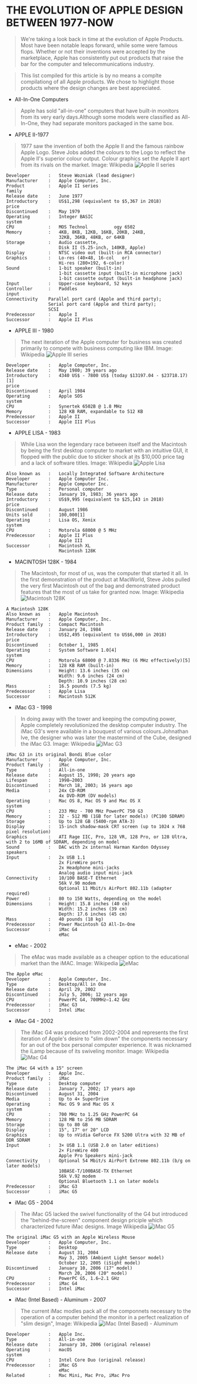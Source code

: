 THE EVOLUTION OF APPLE DESIGN BETWEEN 1977-NOW
==============================================

> We're taking a look back in time at the evolution of Apple Products. Most have been notable leaps forward, while some were famous flops. Whether or not their inventions were accepted by the marketplace, Apple has consistently put out products that raise the bar for the computer and telecommunications industry.

> This list compiled for this article is by no means a complte compilationg of all Apple products. We chose to highlight those products where the design changes are best appreciated.

* All-In-One Computers 
> Apple has sold "all-in-one" computers that have built-in monitors from its very early days.Although some models were classified as All-In-One, they had separate monitors packaged in the same box.

* APPLE II-1977
> 1977 saw the invention of both the Apple II and the famous rainbow Apple Logo. Steve Jobs added the colours to the Logo to reflect the Apple II's superior colour output. Colour graphics set the Apple II aprt from its rivals on the market. Image: Wikipedia
![Apple II series](/imgs/PersonComputer/AppleDesign/Apple_II.jpg?raw=true)
```
Developer       :   Steve Wozniak (lead designer)
Manufacturer    :   Apple Computer, Inc.        
Product         :   Apple II series
family         
Release date    :   June 1977
Introductory    :   US$1,298 (equivalent to $5,367 in 2018)
price           
Discontinued    :   May 1979
Operating       :   Integer BASIC
system             
CPU             :   MOS Technol          ogy 6502
Memory          :   4KB, 8KB, 12KB, 16KB, 20KB, 24KB, 
                    32KB, 36KB, 48KB, or 64KB
Storage         :   Audio cassette,
                    Disk II (5.25-inch, 140KB, Apple)
Display         :   NTSC video out (built-in RCA connector)
Graphics        :   Lo-res (40×48, 16-col   or)
                    Hi-res (280×192, 6-color)
Sound           :   1-bit speaker (built-in)
                    1-bit cassette input (built-in microphone jack)
                    1-bit cassette output (built-in headphone jack)
Input           :   Upper-case keyboard, 52 keys
Controller      :   Paddles
input           
Connectivity    Parallel port card (Apple and third party); 
                Serial port card (Apple and third party); 
                SCSI
Predecessor     :   Apple I
Successor       :   Apple II Plus      
```

* APPLE III - 1980
> The next iteration of the Apple computer for business was created primarily to compete with business computing like IBM. Image: Wikipedia
![Apple III series](/imgs/PersonComputer/AppleDesign/Apple_III.jpg?raw=true)
```
Developer       :   Apple Computer, Inc.
Release date    :   May 1980; 39 years ago
Introductory    :   4340 US$ - 7800 US$ (today $13197.04 - $23718.17)[1]
price           
Discontinued    :   April 1984
Operating       :   Apple SOS
system          
CPU             :   Synertek 6502B @ 1.8 MHz
Memory          :   128 KB RAM, expandable to 512 KB
Predecessor     :   Apple II
Successor       :   Apple III Plus
```

* APPLE LISA - 1983
> While Lisa won the legendary race between itself and the Macintosh by being the first desktop computer to market with an intuitive GUI, it flopped with the public due to sticker shock at its $10,000 price tag and a lack of software titles. Image: Wikipedia
![Apple Lisa](/imgs/PersonComputer/AppleDesign/Apple_Lisa.jpg?raw=true)
```
Also known as   :   Locally Integrated Software Architecture
Developer       :   Apple Computer Inc.
Manufacturer    :   Apple Computer Inc.
Type            :   Personal computer
Release date    :   January 19, 1983; 36 years ago
Introductory    :   US$9,995 (equivalent to $25,143 in 2018)
price
Discontinued    :   August 1986
Units sold      :   100,000[1]
Operating       :   Lisa OS, Xenix
system
CPU             :   Motorola 68000 @ 5 MHz
Predecessor     :   Apple II Plus
                    Apple III
Successor       :   Macintosh XL
                    Macintosh 128K 
```

* MACINTOSH 128K - 1984
> The Macintosh, for most of us, was the computer that started it all. In the first demonstration of the product at MacWorld, Steve Jobs pulled the very first Macintosh out of the bag and demonstrated product features that the most of us take for granted now. Image: Wikipedia
![Macintosh 128K](/imgs/PersonComputer/AppleDesign/Macintosh_128K.png?raw=true)
```
A Macintosh 128K
Also known as   :   Apple Macintosh
Manufacturer    :   Apple Computer, Inc.
Product family  :   Compact Macintosh
Release date    :   January 24, 1984
Introductory    :   US$2,495 (equivalent to US$6,000 in 2018)
price
Discontinued    :   October 1, 1985
Operating       :   System Software 1.0[4]
system
CPU             :   Motorola 68000 @ 7.8336 MHz (6 MHz effectively)[5]
Memory          :   128 KB RAM (built-in)
Dimensions      :   Height: 13.6 inches (35 cm)
                    Width: 9.6 inches (24 cm)
                    Depth: 10.9 inches (28 cm)
Mass            :   16.5 pounds (7.5 kg)
Predecessor     :   Apple Lisa
Successor       :   Macintosh 512K
```

* iMac G3 - 1998
> In doing away with the tower and keeping the computing power, Apple completely revolutionized the desktop computer industry. The iMac G3's were available in a bouquest of various colours.Johnathan lve, the designer who was later the mastermind of the Cube, designed the iMac G3. Image: Wikipedia
![iMac G3](/imgs/PersonComputer/AppleDesign/iMac_G3.jpg?raw=true)
```
iMac G3 in its original Bondi Blue color
Manufacturer    :   Apple Computer, Inc.
Product family  :   iMac
Type            :   All-in-one
Release date    :   August 15, 1998; 20 years ago
Lifespan        :   1998–2003
Discontinued    :   March 18, 2003; 16 years ago
Media           :   24x CD-ROM
                    4x DVD-ROM (DV models)
Operating       :   Mac OS 8, Mac OS 9 and Mac OS X
system
CPU             :   233 MHz - 700 MHz PowerPC 750 G3
Memory          :   32 - 512 MB (1GB for later models) (PC100 SDRAM)
Storage         :   Up to 128 GB (5400-rpm ATA-3)
Display         :   15-inch shadow-mask CRT screen (up to 1024 x 768 pixel resolution)
Graphics        :   ATI Rage IIC, Pro, 128 VR, 128 Pro, or 128 Ultra, with 2 to 16MB of SDRAM, depending on model
Sound           :   DAC with 2x internal Harman Kardon Odyssey speakers
Input           :   2x USB 1.1
                    2x FireWire ports
                    2x Headphone mini-jacks
                    Analog audio input mini-jack
Connectivity    :   10/100 BASE-T Ethernet
                    56k V.90 modem
                    Optional 11 Mbit/s AirPort 802.11b (adapter required)
Power           :   80 to 150 Watts, depending on the model
Dimensions      :   Height: 15.8 inches (40 cm)
                    Width: 15.2 inches (39 cm)
                    Depth: 17.6 inches (45 cm)
Mass            :   40 pounds (18 kg)
Predecessor     :   Power Macintosh G3 All-In-One
Successor       :   iMac G4
                    eMac
```

* eMac - 2002
> The eMac was made available as a cheaper option to the educational market than the iMAC. Image: Wikipedia
![eMac](/imgs/PersonComputer/AppleDesign/eMac.jpg?raw=true)
```
The Apple eMac
Developer       :   Apple Computer, Inc.
Type            :   Desktop/All in One
Release date    :   April 29, 2002
Discontinued    :   July 5, 2006; 12 years ago
CPU             :   PowerPC G4, 700MHz–1.42 GHz
Predecessor     :   iMac G3
Successor       :   Intel iMac
```

* iMac G4 - 2002
> The iMac G4 was produced from 2002-2004 and represents the first iteration of Apple's desire to "slim down" the components necessary for an out of the box personal computer experience. It was nicknamed the iLamp because of its swiveling monitor. Image: Wikipedia 
![iMac G4](/imgs/PersonComputer/AppleDesign/iMac_G4.jpg?raw=true)
```
The iMac G4 with a 15" screen
Developer       :   Apple Inc.
Product family  :   iMac
Type            :   Desktop computer
Release date    :   January 7, 2002; 17 years ago
Discontinued    :   August 31, 2004
Media           :   Up to 4× SuperDrive
Operating       :   Mac OS 9 and Mac OS X
system
CPU             :   700 MHz to 1.25 GHz PowerPC G4
Memory          :   128 MB to 256 MB SDRAM
Storage         :   Up to 80 GB
Display         :   15", 17" or 20" LCD
Graphics        :   Up to nVidia GeForce FX 5200 Ultra with 32 MB of DDR SDRAM
Input           :   3× USB 1.1 (USB 2.0 on later editions)
                    2× FireWire 400
                    Apple Pro Speakers mini-jack
Connectivity    :   Optional 54 Mbit/s AirPort Extreme 802.11b (b/g on later models)
                    10BASE-T/100BASE-TX Ethernet
                    56k V.92 modem
                    Optional Bluetooth 1.1 on later models
Predecessor     :   iMac G3
Successor       :   iMac G5
```

* iMac G5 - 2004
> The iMac G5 lacked the swivel functionality of the G4 but introduced the "behind-the-screen" component design priciple which characterized future iMac designs. Image Wikipedia
![iMac G5](/imgs/PersonComputer/AppleDesign/iMac_G5.jpg?raw=true)
```
The original iMac G5 with an Apple Wireless Mouse
Developer       :   Apple Computer, Inc.
Type            :   Desktop
Release date    :   August 31, 2004
                    May 3, 2005 (Ambient Light Sensor model)
                    October 12, 2005 (iSight model)
Discontinued    :   January 10, 2006 (17" model)
                    March 20, 2006 (20" model)
CPU             :   PowerPC G5, 1.6–2.1 GHz
Predecessor     :   iMac G4
Successor       :   Intel iMac
```

* iMac (Intel Based) - Aluminum - 2007 
> The current iMac modles pack all of the componnets necessary to the operation of a computer behind the monitor in a perfect realization of "slim design", Image: Wikipedia 
![iMac (Intel Based) - Aluminum](/imgs/PersonComputer/AppleDesign/iMac(Intel_based).png?raw=true)
```
Developer       :   Apple Inc.
Type            :   All-in-one
Release date    :   January 10, 2006 (original release)
Operating       :   macOS
system
CPU             :   Intel Core Duo (original release)
Predecessor     :   iMac G5 
                    eMac
Related         :   Mac Mini, Mac Pro, iMac Pro
```
